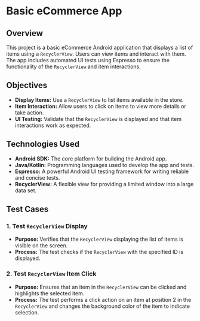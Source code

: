 # Basic eCommerce App

## Overview
This project is a basic eCommerce Android application that displays a list of items using a `RecyclerView`. Users can view items and interact with them. The app includes automated UI tests using Espresso to ensure the functionality of the `RecyclerView` and item interactions.

## Objectives
- **Display Items:** Use a `RecyclerView` to list items available in the store.
- **Item Interaction:** Allow users to click on items to view more details or take action.
- **UI Testing:** Validate that the `RecyclerView` is displayed and that item interactions work as expected.

## Technologies Used
- **Android SDK:** The core platform for building the Android app.
- **Java/Kotlin:** Programming languages used to develop the app and tests.
- **Espresso:** A powerful Android UI testing framework for writing reliable and concise tests.
- **RecyclerView:** A flexible view for providing a limited window into a large data set.

## Test Cases

### 1. Test `RecyclerView` Display
- **Purpose:** Verifies that the `RecyclerView` displaying the list of items is visible on the screen.
- **Process:** The test checks if the `RecyclerView` with the specified ID is displayed.

### 2. Test `RecyclerView` Item Click
- **Purpose:** Ensures that an item in the `RecyclerView` can be clicked and highlights the selected item.
- **Process:** The test performs a click action on an item at position 2 in the `RecyclerView` and changes the background color of the item to indicate selection.
